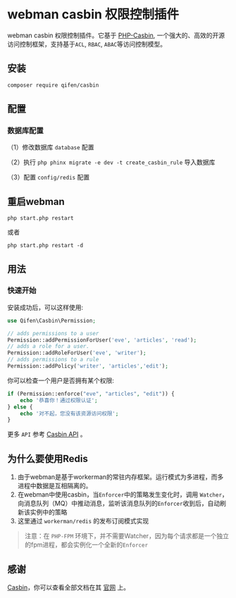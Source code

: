 # webman casbin 权限控制插件

webman casbin 权限控制插件。它基于 [PHP-Casbin](https://github.com/php-casbin/php-casbin), 一个强大的、高效的开源访问控制框架，支持基于`ACL`, `RBAC`, `ABAC`等访问控制模型。


## 安装

```sh
composer require qifen/casbin
```

## 配置

### 数据库配置

（1）修改数据库 `database` 配置

（2）执行 `php phinx migrate -e dev -t create_casbin_rule` 导入数据库

（3）配置 `config/redis` 配置

## 重启webman

```
php start.php restart
```
或者
```
php start.php restart -d
```

## 用法

### 快速开始

安装成功后，可以这样使用:

```php
use Qifen\Casbin\Permission;

// adds permissions to a user
Permission::addPermissionForUser('eve', 'articles', 'read');
// adds a role for a user.
Permission::addRoleForUser('eve', 'writer');
// adds permissions to a rule
Permission::addPolicy('writer', 'articles','edit');
```

你可以检查一个用户是否拥有某个权限:

```php
if (Permission::enforce("eve", "articles", "edit")) {
    echo '恭喜你！通过权限认证';
} else {
    echo '对不起，您没有该资源访问权限';
}
```

更多 `API` 参考 [Casbin API](https://casbin.org/docs/en/management-api) 。

## 为什么要使用Redis

1. 由于webman是基于workerman的常驻内存框架。运行模式为多进程，而多进程中数据是互相隔离的。
2. 在webman中使用casbin，当`Enforcer`中的策略发生变化时，调用 `Watcher`，向消息队列（MQ）中推动消息，监听该消息队列的`Enforcer`收到后，自动刷新该实例中的策略
3. 这里通过 `workerman/redis` 的发布订阅模式实现

> 注意：在 `PHP-FPM` 环境下，并不需要Watcher，因为每个请求都是一个独立的fpm进程，都会实例化一个全新的`Enforcer`

## 感谢

[Casbin](https://github.com/php-casbin/php-casbin)，你可以查看全部文档在其 [官网](https://casbin.org/) 上。
